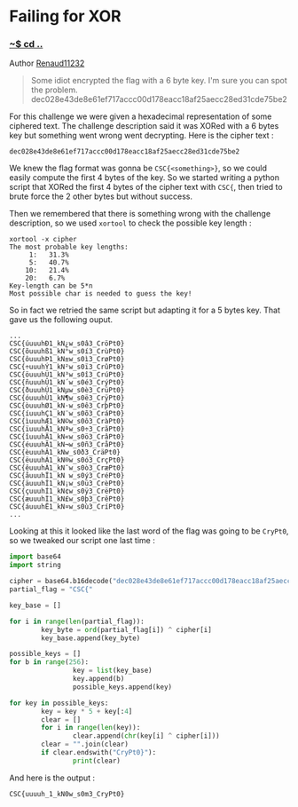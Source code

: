 # Failing for XOR

### [~$ cd ..](../)

Author [Renaud11232](https://renaud11232.github.io/)

> Some idiot encrypted the flag with a 6 byte key.
> I'm sure you can spot the problem.
> dec028e43de8e61ef717accc00d178eacc18af25aecc28ed31cde75be2

For this challenge we were given a hexadecimal representation of some ciphered text.
The challenge description said it was XORed with a 6 bytes key but something went wrong went decrypting. Here is the cipher text :

```
dec028e43de8e61ef717accc00d178eacc18af25aecc28ed31cde75be2
```

We knew the flag format was gonna be `CSC{<something>}`, so we could easily compute the first 4 bytes of the key. So we started writing a python script that XORed the first 4 bytes of the cipher text with `CSC{`, then tried to brute force the 2 other bytes but without success.

Then we remembered that there is something wrong with the challenge description, so we used `xortool` to check the possible key length :

```
xortool -x cipher
The most probable key lengths:
	 1:   31.3%
	 5:   40.7%
	10:   21.4%
	20:   6.7%
Key-length can be 5*n
Most possible char is needed to guess the key!
```

So in fact we retried the same script but adapting it for a 5 bytes key. That gave us the following ouput.

```
...
CSC{úuuuhÐ1_kN¿w_s0â3_CröPt0}
CSC{õuuuhß1_kN°w_s0í3_CrùPt0}
CSC{ôuuuhÞ1_kN±w_s0ì3_CrøPt0}
CSC{÷uuuhÝ1_kN²w_s0ï3_CrûPt0}
CSC{öuuuhÜ1_kN³w_s0î3_CrúPt0}
CSC{ñuuuhÛ1_kN´w_s0é3_CrýPt0}
CSC{ðuuuhÚ1_kNµw_s0è3_CrüPt0}
CSC{óuuuhÙ1_kN¶w_s0ë3_CrÿPt0}
CSC{òuuuhØ1_kN·w_s0ê3_CrþPt0}
CSC{íuuuhÇ1_kN¨w_s0õ3_CráPt0}
CSC{ìuuuhÆ1_kN©w_s0ô3_CràPt0}
CSC{ïuuuhÅ1_kNªw_s0÷3_CrãPt0}
CSC{îuuuhÄ1_kN«w_s0ö3_CrâPt0}
CSC{éuuuhÃ1_kN¬w_s0ñ3_CråPt0}
CSC{èuuuhÂ1_kN­w_s0ð3_CräPt0}
CSC{ëuuuhÁ1_kN®w_s0ó3_CrçPt0}
CSC{êuuuhÀ1_kN¯w_s0ò3_CræPt0}
CSC{åuuuhÏ1_kN w_s0ý3_CréPt0}
CSC{äuuuhÎ1_kN¡w_s0ü3_CrèPt0}
CSC{çuuuhÍ1_kN¢w_s0ÿ3_CrëPt0}
CSC{æuuuhÌ1_kN£w_s0þ3_CrêPt0}
CSC{áuuuhË1_kN¤w_s0ù3_CríPt0}
...
```
Looking at this it looked like the last word of the flag was going to be `CryPt0`, so we tweaked our script one last time :

```python
import base64
import string

cipher = base64.b16decode("dec028e43de8e61ef717accc00d178eacc18af25aecc28ed31cde75be2".upper())
partial_flag = "CSC{"

key_base = []

for i in range(len(partial_flag)):
		key_byte = ord(partial_flag[i]) ^ cipher[i]
		key_base.append(key_byte)

possible_keys = []
for b in range(256):
				key = list(key_base)
				key.append(b)
				possible_keys.append(key)

for key in possible_keys:
		key = key * 5 + key[:4]
		clear = []
		for i in range(len(key)):
				clear.append(chr(key[i] ^ cipher[i]))
		clear = "".join(clear)
		if clear.endswith("CryPt0}"):
				print(clear)

```

And here is the output :

```
CSC{uuuuh_1_kN0w_s0m3_CryPt0}
```